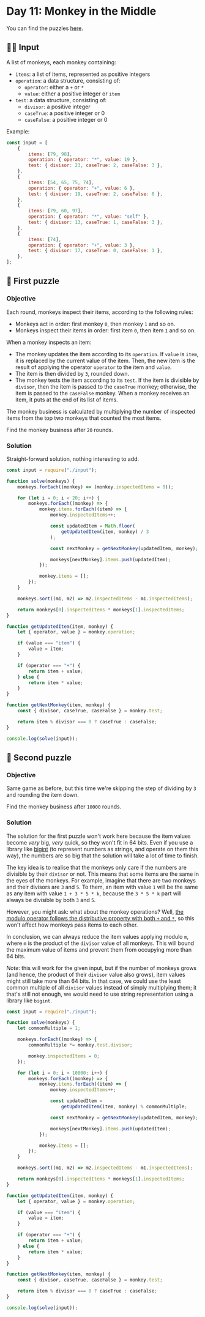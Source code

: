 # Day 11: Monkey in the Middle

You can find the puzzles [here](https://adventofcode.com/2022/day/11).

## ✍🏼 Input

A list of monkeys, each monkey containing:

-   `items`: a list of items, represented as positive integers
-   `operation`: a data structure, consisting of:
    -   `operator`: either a `+` or `*`
    -   `value`: either a positive integer or `item`
-   `test`: a data structure, consisting of:
    -   `divisor`: a positive integer
    -   `caseTrue`: a positive integer or 0
    -   `caseFalse`: a positive integer or 0

Example:

```js
const input = [
    {
        items: [79, 98],
        operation: { operator: "*", value: 19 },
        test: { divisor: 23, caseTrue: 2, caseFalse: 3 },
    },
    {
        items: [54, 65, 75, 74],
        operation: { operator: "+", value: 6 },
        test: { divisor: 19, caseTrue: 2, caseFalse: 0 },
    },
    {
        items: [79, 60, 97],
        operation: { operator: "*", value: "self" },
        test: { divisor: 13, caseTrue: 1, caseFalse: 3 },
    },
    {
        items: [74],
        operation: { operator: "+", value: 3 },
        test: { divisor: 17, caseTrue: 0, caseFalse: 1 },
    },
];
```

## 🧩 First puzzle

### Objective

Each round, monkeys inspect their items, according to the following rules:

-   Monkeys act in order: first monkey `0`, then monkey `1` and so on.
-   Monkeys inspect their items in order: first item `0`, then item `1` and so on.

When a monkey inspects an item:

-   The monkey updates the item according to its `operation`. If `value` is `item`, it is replaced by the current value of the item. Then, the new item is the result of applying the operator `operator` to the item and `value`.
-   The item is then divided by `3`, rounded down.
-   The monkey tests the item according to its `test`. If the item is divisible by `divisor`, then the item is passed to the `caseTrue` monkey; otherwise, the item is passed to the `caseFalse` monkey. When a monkey receives an item, it puts at the end of its list of items.

The monkey business is calculated by multiplying the number of inspected items from the top two monkeys that counted the most items.

Find the monkey business after `20` rounds.

### Solution

Straight-forward solution, nothing interesting to add.

```js
const input = require("./input");

function solve(monkeys) {
    monkeys.forEach((monkey) => (monkey.inspectedItems = 0));

    for (let i = 0; i < 20; i++) {
        monkeys.forEach((monkey) => {
            monkey.items.forEach((item) => {
                monkey.inspectedItems++;

                const updatedItem = Math.floor(
                    getUpdatedItem(item, monkey) / 3
                );

                const nextMonkey = getNextMonkey(updatedItem, monkey);

                monkeys[nextMonkey].items.push(updatedItem);
            });

            monkey.items = [];
        });
    }

    monkeys.sort((m1, m2) => m2.inspectedItems - m1.inspectedItems);

    return monkeys[0].inspectedItems * monkeys[1].inspectedItems;
}

function getUpdatedItem(item, monkey) {
    let { operator, value } = monkey.operation;

    if (value === "item") {
        value = item;
    }

    if (operator === "+") {
        return item + value;
    } else {
        return item * value;
    }
}

function getNextMonkey(item, monkey) {
    const { divisor, caseTrue, caseFalse } = monkey.test;

    return item % divisor === 0 ? caseTrue : caseFalse;
}

console.log(solve(input));
```

## 🧩 Second puzzle

### Objective

Same game as before, but this time we're skipping the step of dividing by `3` and rounding the item down.

Find the monkey business after `10000` rounds.

### Solution

The solution for the first puzzle won't work here because the item values become _very_ big, _very_ quick, so they won't fit in 64 bits. Even if you use a library like [bigint](https://www.npmjs.com/package/bigint) (to represent numbers as strings, and operate on them this way), the numbers are so big that the solution will take a lot of time to finish.

The key idea is to realise that the monkeys only care if the numbers are divisible by their `divisor` or not. This means that some items are the same in the eyes of the monkeys. For example, imagine that there are two monkeys and their divisors are `3` and `5`. To them, an item with value `1` will be the same as any item with value `1 + 3 * 5 * k`, because the `3 * 5 * k` part will always be divisible by both `3` and `5`.

However, you might ask: what about the monkey operations? Well, [the modulo operator follows the distributive property with both `+` and `*`](https://en.wikipedia.org/wiki/Modular_arithmetic#Properties), so this won't affect how monkeys pass items to each other.

In conclusion, we can always reduce the item values applying modulo `m`, where `m` is the product of the `divisor` value of all monkeys. This will bound the maximum value of items and prevent them from occupying more than 64 bits.

_Note_: this will work for the given input, but if the number of monkeys grows (and hence, the product of their `divisor` value also grows), item values might still take more than 64 bits. In that case, we could use the least common multiple of all `divisor` values instead of simply multiplying them; it that's still not enough, we would need to use string representation using a library like `bigint`.

```js
const input = require("./input");

function solve(monkeys) {
    let commonMultiple = 1;

    monkeys.forEach((monkey) => {
        commonMultiple *= monkey.test.divisor;

        monkey.inspectedItems = 0;
    });

    for (let i = 0; i < 10000; i++) {
        monkeys.forEach((monkey) => {
            monkey.items.forEach((item) => {
                monkey.inspectedItems++;

                const updatedItem =
                    getUpdatedItem(item, monkey) % commonMultiple;

                const nextMonkey = getNextMonkey(updatedItem, monkey);

                monkeys[nextMonkey].items.push(updatedItem);
            });

            monkey.items = [];
        });
    }

    monkeys.sort((m1, m2) => m2.inspectedItems - m1.inspectedItems);

    return monkeys[0].inspectedItems * monkeys[1].inspectedItems;
}

function getUpdatedItem(item, monkey) {
    let { operator, value } = monkey.operation;

    if (value === "item") {
        value = item;
    }

    if (operator === "+") {
        return item + value;
    } else {
        return item * value;
    }
}

function getNextMonkey(item, monkey) {
    const { divisor, caseTrue, caseFalse } = monkey.test;

    return item % divisor === 0 ? caseTrue : caseFalse;
}

console.log(solve(input));
```
